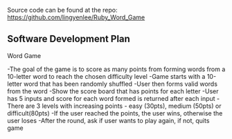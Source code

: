 

Source code can be found at the repo:
https://github.com/lingyenlee/Ruby_Word_Game

## Software Development Plan





Word Game

-The goal of the game is to score as many points from forming words from a 10-letter word to reach the chosen difficulty level
-Game starts with a 10-letter word that has been randomly shuffled
-User then forms valid words from the word
-Show the score board that has points for each letter
-User has 5 inputs and score for each word formed is returned after each input
-There are 3 levels with increasing points - easy (30pts), medium (50pts) or difficult(80pts)
-If the user reached the points, the user wins, otherwise the user loses
-After the round, ask if user wants to play again, if not, quits game
